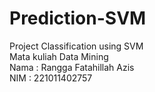 # Prediction-SVM
Project Classification using SVM\
Mata kuliah Data Mining\
Nama : Rangga Fatahillah Azis\
NIM : 221011402757
